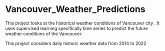 # Vancouver_Weather_Predictions

This project looks at the historical weather conditions of Vancouver city . It uses supervised learning specifically time series to predict the future weather conditions of the Vancouver.

This project considers daily historic weather data from 2014 to 2022 
